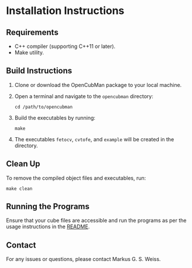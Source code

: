 # Installation Instructions

## Requirements

- C++ compiler (supporting C++11 or later).
- Make utility.

## Build Instructions

1. Clone or download the OpenCubMan package to your local machine.

2. Open a terminal and navigate to the `opencubman` directory:

    ```
    cd /path/to/opencubman
    ```

3. Build the executables by running:

    ```
    make
    ```

4. The executables `fetocv`, `cvtofe`, and `example` will be created in the directory.

## Clean Up

To remove the compiled object files and executables, run:

```
make clean
```

## Running the Programs

Ensure that your cube files are accessible and run the programs as per the usage instructions in the [README](README.md).

## Contact

For any issues or questions, please contact Markus G. S. Weiss.

